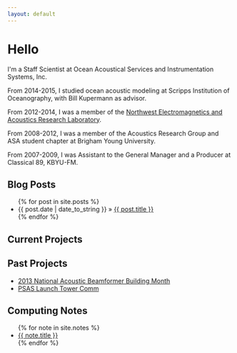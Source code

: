 ```yaml
---
layout: default
---
```


# Hello
I'm a Staff Scientist at Ocean Acoustical Services and Instrumentation Systems, Inc.

From 2014-2015, I studied ocean acoustic modeling at Scripps Institution of Oceanography, with Bill Kupermann as advisor.

From 2012-2014, I was a member of the [Northwest Electromagnetics and Acoustics Research Laboratory](http://nearlab.ece.pdx.edu).

From 2008-2012, I was a member of the Acoustics Research Group and ASA student chapter at Brigham Young University.

From 2007-2009, I was Assistant to the General Manager and a Producer at Classical 89, KBYU-FM.


## Blog Posts
<ul class="posts">
{% for post in site.posts %}
<li><span>{{ post.date | date_to_string }}</span> &raquo; <a href="{{ post.url }}">{{ post.title }}</a></li>
{% endfor %}
</ul>


## Current Projects
<ul class="posts">

</ul>

## Past Projects
<ul class="posts">
  <li><a href="/nabebimo.html">2013 National Acoustic Beamformer Building Month</a></li>
  <li><a href="http://github.com/psas/launch-tower-comm">PSAS Launch Tower Comm</a></li>
</ul>


## Computing Notes
<ul class="posts">
{% for note in site.notes %}
<li><a href="{{ note.url }}">{{ note.title }}</a></li>
{% endfor %}
</ul>

